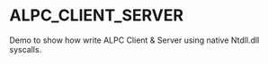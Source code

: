 # ALPC_CLIENT_SERVER


Demo to show how write ALPC Client &amp; Server using native Ntdll.dll syscalls.
